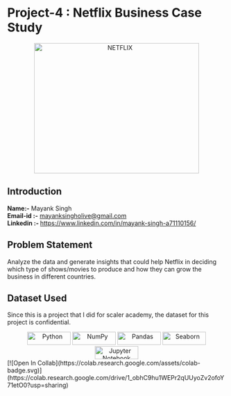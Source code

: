 # Project-4 : Netflix Business Case Study
<div style="text-align:center;">
    <img src="https://variety.com/wp-content/uploads/2020/05/netflix-logo.png" alt="NETFLIX" width="380" height="300">
</div>

## Introduction

<b>Name:-</b> Mayank Singh 
<b><br>Email-id :-</b> mayanksingholive@gmail.com
<b><br>Linkedin :- </b>https://www.linkedin.com/in/mayank-singh-a71110156/

## Problem Statement
Analyze the data and generate insights that could help Netflix in deciding which type of shows/movies to produce and how they can grow the business in different countries.

## Dataset Used
Since this is a project that I did for scaler academy, the dataset for this project is confidential.

<div align="center">

<img src="https://img.shields.io/badge/python-3670A0?style=for-the-badge&logo=python&logoColor=ffdd54" width="100" height="30" alt="Python">
<img src="https://img.shields.io/badge/numpy-%23013243.svg?style=for-the-badge&logo=numpy&logoColor=white" width="100" height="30" alt="NumPy">
<img src="https://img.shields.io/badge/pandas-%23150458.svg?style=for-the-badge&logo=pandas&logoColor=white" width="100" height="30" alt="Pandas">
<img src="https://seaborn.pydata.org/_static/logo-wide-lightbg.svg" width="100" height="30" alt="Seaborn">
<img src="https://img.shields.io/badge/jupyter-%23FA0F00.svg?style=for-the-badge&logo=jupyter&logoColor=white" width="100" height="30" alt="Jupyter Notebook">

</div>
[![Open In Collab](https://colab.research.google.com/assets/colab-badge.svg)](https://colab.research.google.com/drive/1_obhC9hu1WEPr2qUUyoZv2ofoY71etO0?usp=sharing)
